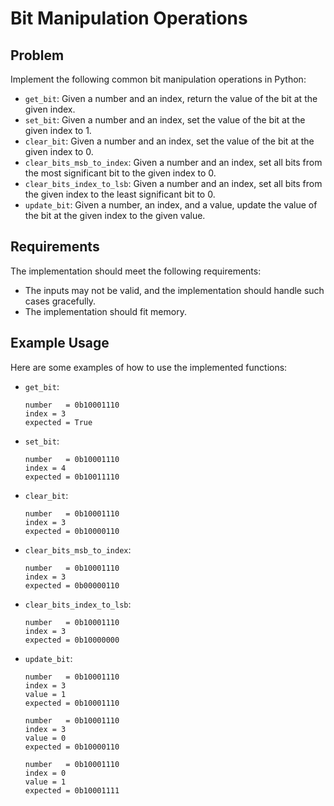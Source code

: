 # Bit Manipulation Operations

## Problem

Implement the following common bit manipulation operations in Python:

- `get_bit`: Given a number and an index, return the value of the bit at the given index.
- `set_bit`: Given a number and an index, set the value of the bit at the given index to 1.
- `clear_bit`: Given a number and an index, set the value of the bit at the given index to 0.
- `clear_bits_msb_to_index`: Given a number and an index, set all bits from the most significant bit to the given index to 0.
- `clear_bits_index_to_lsb`: Given a number and an index, set all bits from the given index to the least significant bit to 0.
- `update_bit`: Given a number, an index, and a value, update the value of the bit at the given index to the given value.

## Requirements

The implementation should meet the following requirements:

- The inputs may not be valid, and the implementation should handle such cases gracefully.
- The implementation should fit memory.

## Example Usage

Here are some examples of how to use the implemented functions:

- `get_bit`:
  ```
  number   = 0b10001110
  index = 3
  expected = True
  ```
- `set_bit`:
  ```
  number   = 0b10001110
  index = 4
  expected = 0b10011110
  ```
- `clear_bit`:
  ```
  number   = 0b10001110
  index = 3
  expected = 0b10000110
  ```
- `clear_bits_msb_to_index`:
  ```
  number   = 0b10001110
  index = 3
  expected = 0b00000110
  ```
- `clear_bits_index_to_lsb`:
  ```
  number   = 0b10001110
  index = 3
  expected = 0b10000000
  ```
- `update_bit`:
  ```
  number   = 0b10001110
  index = 3
  value = 1
  expected = 0b10001110

  number   = 0b10001110
  index = 3
  value = 0
  expected = 0b10000110

  number   = 0b10001110
  index = 0
  value = 1
  expected = 0b10001111
  ```
